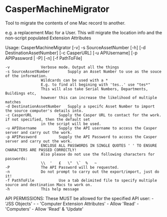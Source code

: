 CasperMachineMigrator
=====================


Tool to migrate the contents of one Mac record to another.

e.g. a replacement Mac for a User. This will migrate the location info and the non-script populated Extension Attributes

Usage: CasperMachineMigrator [-v] -s SourceAssetNumber [-h] [-d DestinationAssetNumber] [-c CasperURL] [-u APIUsername] [-p APIPassword | -P] [-n] [-f PathToFile]
	
	-v				Verbose mode. Output all the things
	-s SourceAssetNumber		Supply an Asset Number to use as the souce of the information.
					Wildcards can be used with a *
					E.g. to find all begining with 'tes..' use "tes*"
					This will also take Serial Numbers, Departments, Buildings etc,
					however this can increase the likelihood of multiple matches
	-d DestinationAssetNumber 	Supply a specifc Asset Number to import the source computer's details into.
	-c CasperURL			Supply the Casper URL to contact for the work. if not specified, then the default set 
					in the script will be used.
	-u APIUsername			Supply the API username to access the Casper server and carry out the work.
	-p APIPassword 			Supply the API Password to access the Casper server and carry out the work.
					ENCLOSE ALL PASSWORDS IN SINGLE QUOTES ' ' TO ENSURE CHARACTERS ARE PASSED CORRECTLY!
					Also please do not use the following characters for passwords:
					\\ 	' 	£ 	\" 	\` 	% 	~
	-P				The API Password will be requested.
	-n				Do not prompt to carry out the export/import, just do it!
	-f PathToFile			Use a tab delimited file to specify multiple source and destination Macs to work on.
	-h				This help message
API PERMISSIONS:	These MUST be allowed for the specified API user:
					-	'JSS Objects'	-
			-	'Computer Extension Attributes' - Allow 'Read'
			-	'Computers'	- Allow 'Read' & 'Update'
